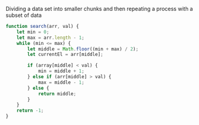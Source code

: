 Dividing a data set into smaller chunks and then repeating a process with a subset of data

```js 
function search(arr, val) {
    let min = 0;
    let max = arr.length - 1;
    while (min <= max) {
        let middle = Math.floor((min + max) / 2);
        let currentEl = arr[middle];

        if (array[middle] < val) {
            min = middle + 1;
        } else if (arr[middle] > val) {
            max = middle - 1;
        } else {
            return middle;
        }
    }
    return -1;
}
```
